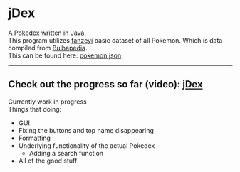 # jDex
A Pokedex written in Java.\
This program utilizes [fanzeyi](https://github.com/fazeyi) basic dataset of all Pokemon. Which is data compiled from [Bulbapedia](https://bulbapedia.bulbagarden.net/wiki/Main_Page).\
This can be found here: [pokemon.json](https://github.com/fanzeyi/pokemon.json)

---------
Check out the progress so far (video): [jDex](http://trygveulsnes.com/img/jDex-showcase.mp4) 
---------

Currently work in progress\
Things that doing: 
- GUI
 - Fixing the buttons and top name disappearing
 - Formatting
- Underlying functionality of the actual Pokedex
  - Adding a search function
- All of the good stuff
